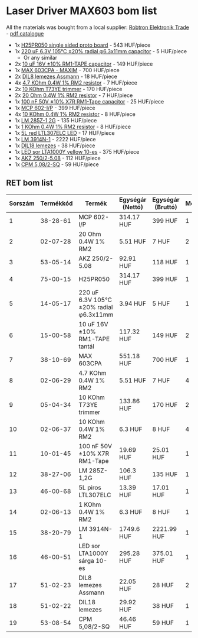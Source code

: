 # Laser Driver MAX603 bom list

All the materials was bought from a local supplier: [Robtron Elektronik Trade](https://www.ret.hu/) - [pdf catalogue](https://www.ret.hu/FlippingBook/files/assets/downloads/files/RETKAT2012.pdf)

* 1x [H25PR050 single sided proto board](https://www.ret.hu/shop/product/rademacher/h25pr050_75-00-15) - 543 HUF/piece
* 1x [220 uF 6.3V 105°C ±20% radial φ6.3x11mm capacitor](https://www.ret.hu/shop/product/yageo-teapo/220-uf-6-3v-105-c-20-radial-6-3x11mm_14-05-17) - 5 HUF/piece
  * Or any similar
* 2x [10 uF 16V ±10% RM1-TAPE capacitor](https://www.ret.hu/shop/product/nic-components/10-uf-16v-10-rm1-tape-tantal_15-00-58) - 149 HUF/piece
* 1x [MAX 603CPA - MAXIM](https://www.ret.hu/shop/product/maxim/max-603cpa_38-10-69) - 700 HUF/piece
* 2x [DIL8 lemezes Assmann](https://www.ret.hu/shop/product/assmann/dil8-lemezes-assmann_51-02-23) - 18 HUF/piece
* 4x [4.7 KOhm 0.4W 1% RM2 resistor](https://www.ret.hu/shop/product/yageo/4-7-kohm-0-4w-1-rm2_02-06-29) - 7 HUF/piece
* 2x [10 KOhm T73YE trimmer](https://www.ret.hu/shop/product/vishay-sfernice/10-kohm-t73ye-trimmer_05-04-34) - 170 HUF/piece
* 2x [20 Ohm 0.4W 1% RM2 resistor](https://www.ret.hu/shop/product/yageo/20-ohm-0-4w-1-rm2_02-07-28) - 7 HUF/piece
* 1x [100 nF 50V ±10% X7R RM1-Tape capacitor](https://www.ret.hu/shop/product/nic-components/100-nf-50v-10-x7r-rm1-tape_10-01-45) - 25 HUF/piece
* 1x [MCP 602-I/P](https://www.ret.hu/shop/product/microchip/mcp-602-i-p_38-28-61) - 399 HUF/piece
* 4x [10 KOhm 0.4W 1% RM2 resistor](https://www.ret.hu/shop/product/yageo/10-kohm-0-4w-1-rm2_02-06-37) - 8 HUF/piece
* 1x [LM 285Z-1,2G](https://www.ret.hu/shop/product/onsemi/lm-285z-1-2g_38-27-06) - 135 HUF/piece
* 1x [1 KOhm 0.4W 1% RM2 resistor](https://www.ret.hu/shop/product/yageo/1-kohm-0-4w-1-rm2_02-06-13) - 8 HUF/piece
* 1x [5L red LTL307ELC LED](https://www.ret.hu/shop/product/liteon/5l-piros-ltl307elc_46-00-68) - 17 HUF/piece
* 1x [LM 3914N-1](https://www.ret.hu/shop/product/national-semiconductor/lm-3914n-1_38-20-79) - 2222 HUF/piece
* 1x [DIL18 lemezes](https://www.ret.hu/shop/product/assmann/dil18-lemezes_51-02-22) - 38 HUF/piece
* 1x [LED sor LTA1000Y yellow 10-es](https://www.ret.hu/shop/product/liteon/led-sor-lta1000y-sarga-10-es_46-00-51) - 375 HUF/piece
* 1x [AKZ 250/2-5.08](https://www.ret.hu/shop/product/ptr-messtechnik/akz-250-2-5-08_53-05-14) - 112 HUF/piece
* 1x [CPM 5,08/2-SQ](https://www.ret.hu/shop/product/stelvio/cpm-5-08-2-sq_53-08-54) - 59 HUF/piece

## RET bom list

| Sorszám | Termékkód | Termék                                  | Egységár (Nettó) | Egységár (Bruttó) | Mennyiség | Összesen (Nettó) | Összesen (Bruttó) |
| ------- | --------- | --------------------------------------- | ---------------- | ----------------- | --------- | ---------------- | ----------------- |
| 1       | 38-28-61  | MCP 602-I/P                             | 314.17 HUF       | 399 HUF           | 1         | 314.17 HUF       | 399 HUF           |
| 2       | 02-07-28  | 20 Ohm 0.4W 1% RM2                      | 5.51 HUF         | 7 HUF             | 2         | 11.02 HUF        | 14 HUF            |
| 3       | 53-05-14  | AKZ 250/2-5.08                          | 92.91 HUF        | 118 HUF           | 1         | 92.91 HUF        | 118 HUF           |
| 4       | 75-00-15  | H25PR050                                | 314.17 HUF       | 399 HUF           | 1         | 314.17 HUF       | 399 HUF           |
| 5       | 14-05-17  | 220 uF 6.3V 105°C ±20% radial φ6.3x11mm | 3.94 HUF         | 5 HUF             | 1         | 3.94 HUF         | 5 HUF             |
| 6       | 15-00-58  | 10 uF 16V ±10% RM1-TAPE tantál          | 117.32 HUF       | 149 HUF           | 2         | 234.64 HUF       | 297.99 HUF        |
| 7       | 38-10-69  | MAX 603CPA                              | 551.18 HUF       | 700 HUF           | 1         | 551.18 HUF       | 700 HUF           |
| 8       | 02-06-29  | 4.7 KOhm 0.4W 1% RM2                    | 5.51 HUF         | 7 HUF             | 4         | 22.04 HUF        | 27.99 HUF         |
| 9       | 05-04-34  | 10 KOhm T73YE trimmer                   | 133.86 HUF       | 170 HUF           | 2         | 267.72 HUF       | 340 HUF           |
| 10      | 02-06-37  | 10 KOhm 0.4W 1% RM2                     | 6.3 HUF          | 8 HUF             | 4         | 25.2 HUF         | 32 HUF            |
| 11      | 10-01-45  | 100 nF 50V ±10% X7R RM1-Tape            | 19.69 HUF        | 25.01 HUF         | 1         | 19.69 HUF        | 25.01 HUF         |
| 12      | 38-27-06  | LM 285Z-1,2G                            | 106.3 HUF        | 135 HUF           | 1         | 106.3 HUF        | 135 HUF           |
| 13      | 46-00-68  | 5L piros LTL307ELC                      | 13.39 HUF        | 17.01 HUF         | 1         | 13.39 HUF        | 17.01 HUF         |
| 14      | 02-06-13  | 1 KOhm 0.4W 1% RM2                      | 6.3 HUF          | 8 HUF             | 1         | 6.3 HUF          | 8 HUF             |
| 15      | 38-20-79  | LM 3914N-1                              | 1749.6 HUF       | 2221.99 HUF       | 1         | 1749.6 HUF       | 2221.99 HUF       |
| 16      | 46-00-51  | LED sor LTA1000Y sárga 10-es            | 295.28 HUF       | 375.01 HUF        | 1         | 295.28 HUF       | 375.01 HUF        |
| 17      | 51-02-23  | DIL8 lemezes Assmann                    | 22.05 HUF        | 28 HUF            | 2         | 44.1 HUF         | 56.01 HUF         |
| 18      | 51-02-22  | DIL18 lemezes                           | 29.92 HUF        | 38 HUF            | 1         | 29.92 HUF        | 38 HUF            |
| 19      | 53-08-54  | CPM 5,08/2-SQ                           | 46.46 HUF        | 59 HUF            | 1         | 46.46 HUF        | 59 HUF            |